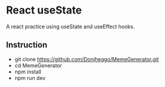 # React useState
A react practice using useState and useEffect hooks.


## Instruction
- git clone https://github.com/Donjheggo/MemeGenerator.git
- cd MemeGenerator
- npm install
- npm run dev